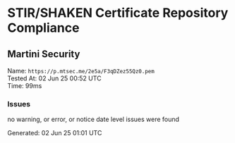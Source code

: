 # STIR/SHAKEN Certificate Repository Compliance

## Martini Security

Name: `https://p.mtsec.me/2e5a/F3qDZez55Qz0.pem`\
Tested At: 02 Jun 25 00:52 UTC\
Time: 99ms

### Issues

no warning, or error, or notice date level issues were found

Generated: 02 Jun 25 01:01 UTC